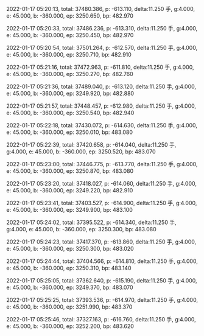 2022-01-17 05:20:13, total: 37480.386, p: -613.110, delta:11.250 手, g:4.000, e: 45.000, b: -360.000, ep: 3250.650, bp: 482.970

2022-01-17 05:20:33, total: 37486.236, p: -613.310, delta:11.250 手, g:4.000, e: 45.000, b: -360.000, ep: 3250.450, bp: 482.970

2022-01-17 05:20:54, total: 37501.264, p: -612.570, delta:11.250 手, g:4.000, e: 45.000, b: -360.000, ep: 3250.710, bp: 482.910

2022-01-17 05:21:16, total: 37472.963, p: -611.810, delta:11.250 手, g:4.000, e: 45.000, b: -360.000, ep: 3250.270, bp: 482.760

2022-01-17 05:21:36, total: 37489.040, p: -613.120, delta:11.250 手, g:4.000, e: 45.000, b: -360.000, ep: 3249.920, bp: 482.880

2022-01-17 05:21:57, total: 37448.457, p: -612.980, delta:11.250 手, g:4.000, e: 45.000, b: -360.000, ep: 3250.540, bp: 482.940

2022-01-17 05:22:18, total: 37430.072, p: -614.630, delta:11.250 手, g:4.000, e: 45.000, b: -360.000, ep: 3250.010, bp: 483.080

2022-01-17 05:22:39, total: 37420.658, p: -614.040, delta:11.250 手, g:4.000, e: 45.000, b: -360.000, ep: 3250.520, bp: 483.070

2022-01-17 05:23:00, total: 37446.775, p: -613.770, delta:11.250 手, g:4.000, e: 45.000, b: -360.000, ep: 3250.870, bp: 483.080

2022-01-17 05:23:20, total: 37418.027, p: -614.060, delta:11.250 手, g:4.000, e: 45.000, b: -360.000, ep: 3249.220, bp: 482.910

2022-01-17 05:23:41, total: 37403.527, p: -614.900, delta:11.250 手, g:4.000, e: 45.000, b: -360.000, ep: 3249.900, bp: 483.100

2022-01-17 05:24:02, total: 37395.522, p: -614.340, delta:11.250 手, g:4.000, e: 45.000, b: -360.000, ep: 3250.300, bp: 483.080

2022-01-17 05:24:23, total: 37417.370, p: -613.860, delta:11.250 手, g:4.000, e: 45.000, b: -360.000, ep: 3250.300, bp: 483.020

2022-01-17 05:24:44, total: 37404.566, p: -614.810, delta:11.250 手, g:4.000, e: 45.000, b: -360.000, ep: 3250.310, bp: 483.140

2022-01-17 05:25:05, total: 37362.640, p: -615.190, delta:11.250 手, g:4.000, e: 45.000, b: -360.000, ep: 3249.370, bp: 483.070

2022-01-17 05:25:25, total: 37393.536, p: -614.970, delta:11.250 手, g:4.000, e: 45.000, b: -360.000, ep: 3251.990, bp: 483.370

2022-01-17 05:25:46, total: 37327.163, p: -616.760, delta:11.250 手, g:4.000, e: 45.000, b: -360.000, ep: 3252.200, bp: 483.620